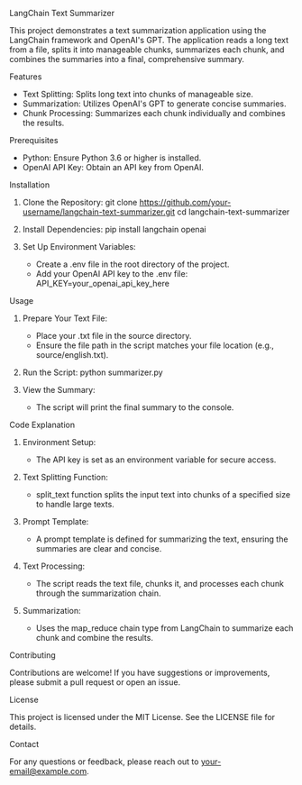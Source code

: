 LangChain Text Summarizer

This project demonstrates a text summarization application using the LangChain framework and OpenAI's GPT. The application reads a long text from a file, splits it into manageable chunks, summarizes each chunk, and combines the summaries into a final, comprehensive summary.

Features

- Text Splitting: Splits long text into chunks of manageable size.
- Summarization: Utilizes OpenAI's GPT to generate concise summaries.
- Chunk Processing: Summarizes each chunk individually and combines the results.

Prerequisites

- Python: Ensure Python 3.6 or higher is installed.
- OpenAI API Key: Obtain an API key from OpenAI.

Installation

1. Clone the Repository:
    git clone https://github.com/your-username/langchain-text-summarizer.git
    cd langchain-text-summarizer

2. Install Dependencies:
    pip install langchain openai

3. Set Up Environment Variables:
    - Create a .env file in the root directory of the project.
    - Add your OpenAI API key to the .env file:
        API_KEY=your_openai_api_key_here

Usage

1. Prepare Your Text File:
    - Place your .txt file in the source directory.
    - Ensure the file path in the script matches your file location (e.g., source/english.txt).

2. Run the Script:
    python summarizer.py

3. View the Summary:
    - The script will print the final summary to the console.

Code Explanation

1. Environment Setup:
    - The API key is set as an environment variable for secure access.

2. Text Splitting Function:
    - split_text function splits the input text into chunks of a specified size to handle large texts.

3. Prompt Template:
    - A prompt template is defined for summarizing the text, ensuring the summaries are clear and concise.

4. Text Processing:
    - The script reads the text file, chunks it, and processes each chunk through the summarization chain.

5. Summarization:
    - Uses the map_reduce chain type from LangChain to summarize each chunk and combine the results.

Contributing

Contributions are welcome! If you have suggestions or improvements, please submit a pull request or open an issue.

License

This project is licensed under the MIT License. See the LICENSE file for details.

Contact

For any questions or feedback, please reach out to your-email@example.com.
